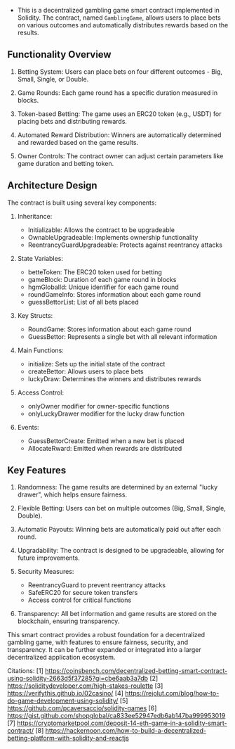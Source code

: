 - This is a decentralized gambling game smart contract implemented in Solidity. The contract, named `GamblingGame`, allows users to place bets on various outcomes and automatically distributes rewards based on the results.

## Functionality Overview

1. Betting System: Users can place bets on four different outcomes - Big, Small, Single, or Double.

2. Game Rounds: Each game round has a specific duration measured in blocks.

3. Token-based Betting: The game uses an ERC20 token (e.g., USDT) for placing bets and distributing rewards.

4. Automated Reward Distribution: Winners are automatically determined and rewarded based on the game results.

5. Owner Controls: The contract owner can adjust certain parameters like game duration and betting token.

## Architecture Design

The contract is built using several key components:

1. Inheritance:
   - Initializable: Allows the contract to be upgradeable
   - OwnableUpgradeable: Implements ownership functionality
   - ReentrancyGuardUpgradeable: Protects against reentrancy attacks

2. State Variables:
   - betteToken: The ERC20 token used for betting
   - gameBlock: Duration of each game round in blocks
   - hgmGlobalId: Unique identifier for each game round
   - roundGameInfo: Stores information about each game round
   - guessBettorList: List of all bets placed

3. Key Structs:
   - RoundGame: Stores information about each game round
   - GuessBettor: Represents a single bet with all relevant information

4. Main Functions:
   - initialize: Sets up the initial state of the contract
   - createBettor: Allows users to place bets
   - luckyDraw: Determines the winners and distributes rewards

5. Access Control:
   - onlyOwner modifier for owner-specific functions
   - onlyLuckyDrawer modifier for the lucky draw function

6. Events:
   - GuessBettorCreate: Emitted when a new bet is placed
   - AllocateRward: Emitted when rewards are distributed

## Key Features

1. Randomness: The game results are determined by an external "lucky drawer", which helps ensure fairness.

2. Flexible Betting: Users can bet on multiple outcomes (Big, Small, Single, Double).

3. Automatic Payouts: Winning bets are automatically paid out after each round.

4. Upgradability: The contract is designed to be upgradeable, allowing for future improvements.

5. Security Measures: 
   - ReentrancyGuard to prevent reentrancy attacks
   - SafeERC20 for secure token transfers
   - Access control for critical functions

6. Transparency: All bet information and game results are stored on the blockchain, ensuring transparency.

This smart contract provides a robust foundation for a decentralized gambling game, with features to ensure fairness, security, and transparency. It can be further expanded or integrated into a larger decentralized application ecosystem.

Citations:
[1] https://coinsbench.com/decentralized-betting-smart-contract-using-solidity-2663d5f37285?gi=cbe6aab3a7db
[2] https://soliditydeveloper.com/high-stakes-roulette
[3] https://verifythis.github.io/02casino/
[4] https://rejolut.com/blog/how-to-do-game-development-using-solidity/
[5] https://github.com/pcaversaccio/solidity-games
[6] https://gist.github.com/shopglobal/ca833ee52947edb6ab147ba999953019
[7] https://cryptomarketpool.com/deposit-14-eth-game-in-a-solidity-smart-contract/
[8] https://hackernoon.com/how-to-build-a-decentralized-betting-platform-with-solidity-and-reactjs